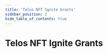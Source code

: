 ```yaml
---
title: 'Telos NFT Ignite Grants'
sidebar_position: 2
hide_table_of_contents: true
---
```


# Telos NFT Ignite Grants